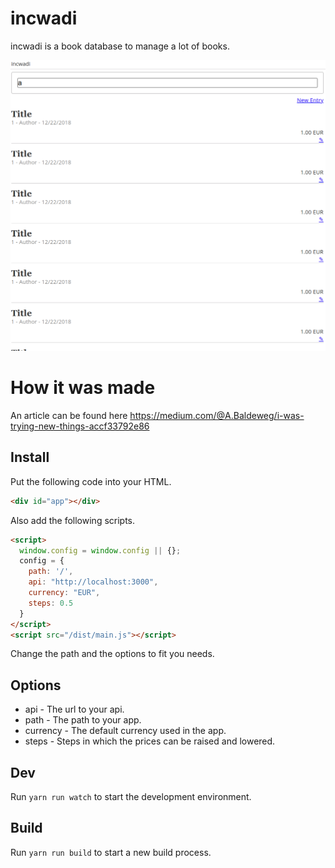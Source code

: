 # incwadi

incwadi is a book database to manage a lot of books.

![incwadi](screenshot.png)

# How it was made

An article can be found here https://medium.com/@A.Baldeweg/i-was-trying-new-things-accf33792e86

## Install

Put the following code into your HTML.

```html
<div id="app"></div>
```

Also add the following scripts.

```html
<script>
  window.config = window.config || {};
  config = {
    path: '/',
    api: "http://localhost:3000",
    currency: "EUR",
    steps: 0.5
  }
</script>
<script src="/dist/main.js"></script>
```

Change the path and the options to fit you needs.

## Options

- api - The url to your api.
- path - The path to your app.
- currency - The default currency used in the app.
- steps - Steps in which the prices can be raised and lowered.

## Dev

Run `yarn run watch` to start the development environment.

## Build

Run `yarn run build` to start a new build process.
